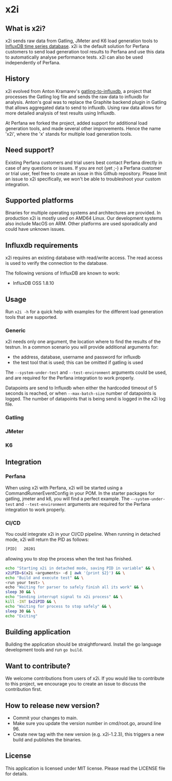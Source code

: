 # x2i

## What is x2i?
x2i sends raw data from Gatling, JMeter and K6 load generation tools to
[InfluxDB time series database](https://www.influxdata.com/). x2i is the default solution for Perfana customers to
send load generation tool results to Perfana and use this data to automatically analyse performance tests. x2i can
also be used independently of Perfana.

## History
x2i evolved from Anton Kramarev's [gatling-to-influxdb](https://github.com/Dakaraj/gatling-to-influxdb), a project
that processes the Gatling log file and sends the raw data to influxdb for analysis. Anton's goal was to replace the
Graphite backend plugin in Gatling that allows aggregated data to send to influxdb. Using raw data allows for more
detailed analysis of test results using Influxdb.

At Perfana we forked the project, added support for additional load generation tools, and made several other
improvements. Hence the name 'x2i', where the 'x' stands for multiple load generation tools.

## Need support?
Existing Perfana customers and trial users best contact Perfana directly in case of any questions or issues. If you
are not (yet ;-) a Perfana customer or trial user, feel free to create an issue in this Github repository. Please limit
an issue to x2i specifically, we won't be able to troubleshoot your custom integration.

## Supported platforms
Binaries for multiple operating systems and architectures are provided. In production x2i is mostly used on
AMD64 Linux. Our development systems also include MacOS on ARM. Other platforms are used sporadically and could have
unknown issues.

## Influxdb requirements
x2i requires an existing database with read/write access. The read access is used to verify the connection to the
database.

The following versions of InfluxDB are known to work:
* InfluxDB OSS 1.8.10



## Usage
Run `x2i -h` for a quick help with examples for the different load generation tools that are supported.

### Generic
x2i needs only one argument, the location where to find the results of the testrun. In a common scenario you will
provide additional arguments for:
* the address, database, username and password for influxdb
* the test tool that is used; this can be omitted if gatling is used

The `--system-under-test` and `--test-environment` arguments could be used, and are required for the Perfana integration
to work properly.

Datapoints are send to Influxdb when either the hardcoded timeout of 5 seconds is reached, or when `--max-batch-size`
number of datapoints is logged. The number of datapoints that is being send is logged in the x2i log file.

### Gatling

### JMeter

### K6

## Integration

### Perfana
When using x2i with Perfana, x2i will be started using a CommandRunnerEventConfig in your POM. In the starter
packages for gatling, jmeter and k6, you will find a perfect example. The `--system-under-test` and `--test-environment`
arguments are required for the Perfana integration to work properly.

### CI/CD
You could integrate x2i in your CI/CD pipeline. When running in detached mode, x2i will return the PID as follows:

```bash
[PID]	20201
```

allowing you to stop the process when the test has finished.

```bash
echo "Starting x2i in detached mode, saving PID in variable" && \
x2iPID=$(x2i <arguments> -d | awk '{print $2}') && \
echo "Build and execute test" && \
<run your test> \
echo "Waiting for parser to safely finish all its work" && \
sleep 30 && \
echo "Sending interrupt signal to x2i process" && \
kill -INT $x2iPID && \
echo "Waiting for process to stop safely" && \
sleep 30 && \
echo "Exiting"
```

## Building application
Building the application should be straightforward. Install the go language development tools and run `go build`.

## Want to contribute?
We welcome contributions from users of x2i. If you would like to contribute to this project, we encourage you to 
create an issue to discuss the contribution first.

## How to release new version?
* Commit your changes to main.
* Make sure you update the version number in cmd/root.go, around line 96.
* Create new tag with the new version (e.g. x2i-1.2.3), this triggers a new build and publishes the binaries.

## License
This application is licensed under MIT license. Please read the LICENSE file for details.